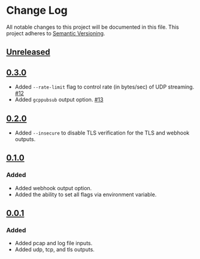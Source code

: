 # Change Log
All notable changes to this project will be documented in this file.
This project adheres to [Semantic Versioning](http://semver.org/).

## [Unreleased]

## [0.3.0]

- Added `--rate-limit` flag to control rate (in bytes/sec) of UDP streaming. [#12](https://github.com/andrewkroh/stream/pull/12)
- Added `gcppubsub` output option. [#13](https://github.com/andrewkroh/stream/pull/13)

## [0.2.0]

- Added `--insecure` to disable TLS verification for the TLS and webhook outputs.

## [0.1.0]

### Added

- Added webhook output option.
- Added the ability to set all flags via environment variable.

## [0.0.1]

### Added

- Added pcap and log file inputs.
- Added udp, tcp, and tls outputs.

[Unreleased]: https://github.com/andrewkroh/stream/compare/v0.3.0...HEAD
[0.3.0]: https://github.com/andrewkroh/stream/releases/tag/v0.3.0
[0.2.0]: https://github.com/andrewkroh/stream/releases/tag/v0.2.0
[0.1.0]: https://github.com/andrewkroh/stream/releases/tag/v0.1.0
[0.0.1]: https://github.com/andrewkroh/stream/releases/tag/v0.0.1
